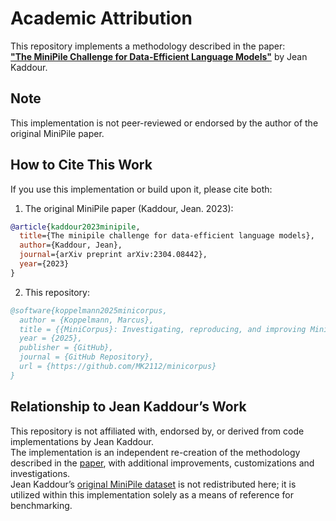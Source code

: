 # Academic Attribution

This repository implements a methodology described in the paper:<br>
**["The MiniPile Challenge for Data-Efficient Language Models"](https://arxiv.org/abs/2304.08442v1)** by Jean Kaddour.

## Note  
This implementation is not peer-reviewed or endorsed by the author of the original MiniPile paper.

## How to Cite This Work  
If you use this implementation or build upon it, please cite both:  
1. The original MiniPile paper (Kaddour, Jean. 2023):
```bibtex
@article{kaddour2023minipile,
  title={The minipile challenge for data-efficient language models},
  author={Kaddour, Jean},
  journal={arXiv preprint arXiv:2304.08442},
  year={2023}
}
```
2. This repository:
```bibtex
@software{koppelmann2025minicorpus,  
  author = {Koppelmann, Marcus},  
  title = {{MiniCorpus}: Investigating, reproducing, and improving MiniPile with PyTorch and HuggingFace},  
  year = {2025},
  publisher = {GitHub},  
  journal = {GitHub Repository},  
  url = {https://github.com/MK2112/minicorpus}
}
```

## Relationship to Jean Kaddour’s Work
This repository is not affiliated with, endorsed by, or derived from code implementations by Jean Kaddour.<br>
The implementation is an independent re-creation of the methodology described in the [paper](https://arxiv.org/abs/2304.08442v1), with additional improvements, customizations and investigations.<br>
Jean Kaddour’s [original MiniPile dataset](https://huggingface.co/datasets/JeanKaddour/minipile) is not redistributed here; it is utilized within this implementation solely as a means of reference for benchmarking.

